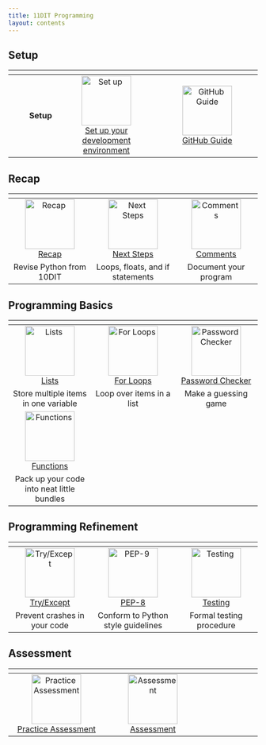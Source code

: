 ```yaml
---
title: 11DIT Programming
layout: contents
---
```


## Setup

| <img width=300 /> | <img width=750 /> | <img width=750 /> |
| --: | :-: | :-: |
| **Setup** | <a href="/classroom/setup"><image src="/img/setup.svg" title="Set up" width=100><br>Set up your development environment | <a href="/classroom/github"><image src="/img/github_bw.svg" title="GitHub Guide" width=100><br>GitHub Guide |

## Recap

| <img width=500 /> | <img width=500 /> | <img width=500 /> |
| :-: | :-: | :-: |
| <a href="intro"><image src="img/intro.svg" title="Recap" width=100><br>Recap | <a href="next-steps"><image src="img/next-steps.svg" title="Next Steps" width=100><br>Next Steps | <a href="comments"><image src="img/comments.svg" title="Comments" width=100><br>Comments |
| Revise Python from 10DIT | Loops, floats, and if statements | Document your program |

## Programming Basics

| <img width=500 /> | <img width=500 /> | <img width=500 /> |
| :-: | :-: | :-: |
| <a href="lists"><image src="img/lists.svg" title="Lists" width=100><br>Lists | <a href="for-loops"><image src="img/for-loops.svg" title="For Loops" width=100><br>For Loops | <a href="mastermind"><image src="img/mastermind.svg" title="Password Checker" width=100><br>Password Checker |
| Store multiple items in one variable | Loop over items in a list | Make a guessing game |
| <a href="functions"><image src="img/functions.svg" title="Functions" width=100><br>Functions |
| Pack up your code into neat little bundles |

## Programming Refinement

| <img width=500 /> | <img width=500 /> | <img width=500 /> |
| :-: | :-: | :-: |
| <a href="tryexcept"><image src="img/tryexcept.svg" title="Try/Except" width=100><br>Try/Except | <a href="pep8"><image src="img/pep8.svg" title="PEP-9" width=100><br>PEP-8 | <a href="testing"><image src="img/testing.svg" title="Testing" width=100><br>Testing |
| Prevent crashes in your code | Conform to Python style guidelines | Formal testing procedure |

## Assessment

| <img width=500 /> | <img width=500 /> | <img width=500 /> |
| :-: | :-: | :-: |
| <a href="practice"><image src="/img/practice.svg" title="Practice Assessment" width=100><br>Practice Assessment | <a href="#"><image src="/img/assessment.svg" title="Assessment" width=100><br>Assessment |